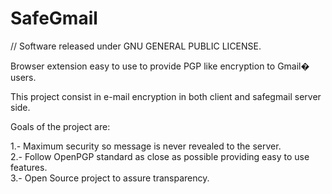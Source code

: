 SafeGmail
=========

// Software released under GNU GENERAL PUBLIC LICENSE.

Browser extension easy to use to provide PGP like encryption to Gmail� users.

This project consist in e-mail encryption in both client and safegmail server side.

Goals of the project are:

1.- Maximum security so message is never revealed to the server.<br>
2.- Follow OpenPGP standard as close as possible providing easy to use features. <br>
3.- Open Source project to assure transparency. <br>
